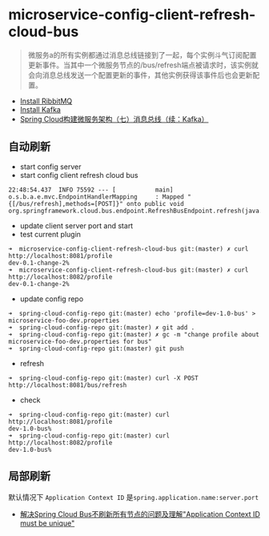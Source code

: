 # microservice-config-client-refresh-cloud-bus
> 微服务a的所有实例都通过消息总线链接到了一起，每个实例斗气订阅配置更新事件。当其中一个微服务节点的/bus/refresh端点被请求时，该实例就会向消息总线发送一个配置更新的事件，其他实例获得该事件后也会更新配置。
- [Install RibbitMQ](https://blog.csdn.net/u010046908/article/details/54773323)
- [Install Kafka](https://blog.csdn.net/yu_meiguang/article/details/77685166)
- [Spring Cloud构建微服务架构（七）消息总线（续：Kafka）](https://www.jianshu.com/p/730d86030a41)

## 自动刷新
- start config server
- start config client refresh cloud bus
```
22:48:54.437  INFO 75592 --- [           main] o.s.b.a.e.mvc.EndpointHandlerMapping     : Mapped "{[/bus/refresh],methods=[POST]}" onto public void org.springframework.cloud.bus.endpoint.RefreshBusEndpoint.refresh(java.lang.String)
```
- update client server port and start 
- test current plugin
```
➜  microservice-config-client-refresh-cloud-bus git:(master) ✗ curl http://localhost:8081/profile
dev-0.1-change-2%                                                               ➜  microservice-config-client-refresh-cloud-bus git:(master) ✗ curl http://localhost:8082/profile
dev-0.1-change-2%
```
- update config repo 
```
➜  spring-cloud-config-repo git:(master) echo 'profile=dev-1.0-bus' > microservice-foo-dev.properties
➜  spring-cloud-config-repo git:(master) ✗ git add .
➜  spring-cloud-config-repo git:(master) ✗ gc -m "change profile about microservice-foo-dev.properties for bus"
➜  spring-cloud-config-repo git:(master) git push
```
- refresh
```
➜  spring-cloud-config-repo git:(master) curl -X POST http://localhost:8081/bus/refresh
```
- check 
```
➜  spring-cloud-config-repo git:(master) curl http://localhost:8081/profile
dev-1.0-bus%                                                                    ➜  spring-cloud-config-repo git:(master) curl http://localhost:8082/profile
dev-1.0-bus%
```
## 局部刷新
默认情况下 `Application Context ID` 是`spring.application.name:server.port`
- [解决Spring Cloud Bus不刷新所有节点的问题及理解"Application Context ID must be unique"](http://www.itmuch.com/spring-cloud-code-read/spring-cloud-code-read-spring-cloud-bus/)
